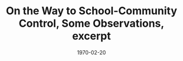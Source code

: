 --- 
title: On the Way to School-Community Control, Some Observations, excerpt
featured: on-the-way-to-local-control.jpg
featuredAlt: Comparison chart of school variables and characteristics going from centralization to local control
layout: "tc-single"
draft: false
hasContentInGallery: true
date: 1970-02-20
--- 